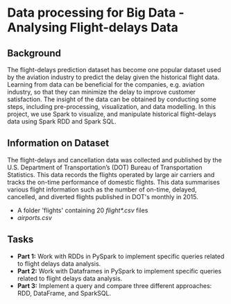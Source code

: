 # Data processing for Big Data - Analysing Flight-delays Data
## Background
The flight-delays prediction dataset has become one popular dataset used by the aviation industry to predict the delay given the historical flight data. Learning from data can be beneficial for the companies, e.g. aviation industry, so that they can minimize the delay to improve customer satisfaction. The insight of the data can be obtained by conducting some steps, including pre-processing, visualization, and data modelling. In this project, we use Spark to visualize, and manipulate historical flight-delays data using Spark RDD and Spark SQL.

## Information on Dataset
The flight-delays and cancellation data was collected and published by the U.S. Department of Transportation’s (DOT) Bureau of Transportation Statistics. This data records the flights operated by large air carriers and tracks the on-time performance of domestic flights. This data
summarises various flight information such as the number of on-time, delayed, cancelled, and diverted flights published in DOT's monthly in 2015.
* A folder 'flights' containing 20 _flight*.csv_ files
* _airports.csv_

## Tasks
* **Part 1:** Work with RDDs in PySpark to implement specific queries related to flight delays data analysis.
* **Part 2:** Work with Dataframes in PySpark to implement specific queries related to flight delays data analysis.
* **Part 3:** Implement a query and compare three different approaches: RDD, DataFrame, and SparkSQL.
